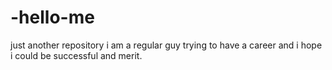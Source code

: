 # -hello-me
just another repository
i am a regular guy trying to have a career and i hope i could be successful and merit.
